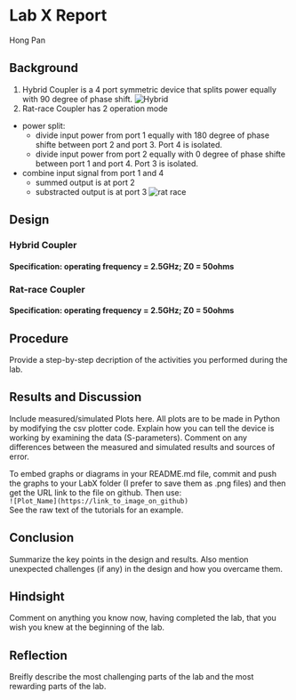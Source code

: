 # Lab X Report
Hong Pan

## Background
1. Hybrid Coupler is a 4 port symmetric device that splits power equally with 90 degree of phase shift.
![Hybrid](https://github.com/CourseReps/ECEN452-Spring2016/blob/master/Students/hongpan0507/Lab8/plotting/hybrid.jpg)
2. Rat-race Coupler has 2 operation mode
  + power split: 
      + divide input power from port 1 equally with 180 degree of phase shifte between port 2 and port 3. Port 4 is isolated.
      + divide input power from port 2 equally with 0 degree of phase shifte between port 1 and port 4. Port 3 is isolated.
  + combine input signal from port 1 and 4
      + summed output is at port 2
      + substracted output is at port 3
![rat race](https://github.com/CourseReps/ECEN452-Spring2016/blob/master/Students/hongpan0507/Lab8/plotting/rat_race.jpg)      
  
## Design
### Hybrid Coupler
#### Specification: operating frequency = 2.5GHz; Z0 = 50ohms

### Rat-race Coupler
#### Specification: operating frequency = 2.5GHz; Z0 = 50ohms

## Procedure
Provide a step-by-step decription of the activities you performed during the lab.

## Results and Discussion
Include measured/simulated Plots here. All plots are to be made in Python by modifying the csv plotter code. Explain how you can tell the device is working by examining the data (S-parameters). Comment on any differences between the measured and simulated results and sources of error.

To embed graphs or diagrams in your README.md file, commit and push the graphs to your LabX folder (I prefer to save them as .png files) and then get the URL link to the file on github. Then use: <br>
`![Plot_Name](https://link_to_image_on_github)` <br>
See the raw text of the tutorials for an example.

## Conclusion
Summarize the key points in the design and results. Also mention unexpected challenges (if any) in the design and how you overcame them. 

## Hindsight
Comment on anything you know now, having completed the lab, that you wish you knew at the beginning of the lab.

## Reflection
Breifly describe the most challenging parts of the lab and the most rewarding parts of the lab.
